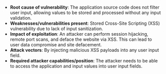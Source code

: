 - **Root cause of vulnerability**: The application source code does not filter user input, allowing values to be stored and processed without any input validation.
- **Weaknesses/vulnerabilities present**: Stored Cross-Site Scripting (XSS) vulnerability due to lack of input sanitization.
- **Impact of exploitation**: An attacker can perform session hijacking, remote port scans, and deface the website via XSS. This can lead to user data compromise and site defacement.
- **Attack vectors**: By injecting malicious XSS payloads into any user input field.
- **Required attacker capabilities/position**: The attacker needs to be able to access the application and input values into user input fields.